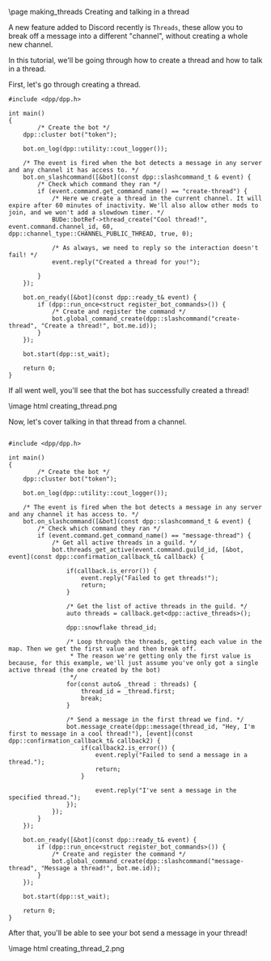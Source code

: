 \page making_threads Creating and talking in a thread

A new feature added to Discord recently is `Threads`, these allow you to break off a message into a different "channel", without creating a whole new channel.

In this tutorial, we'll be going through how to create a thread and how to talk in a thread.

First, let's go through creating a thread.
~~~~~~~~~~{.cpp}
#include <dpp/dpp.h>

int main()
{
    	/* Create the bot */
	dpp::cluster bot("token");

	bot.on_log(dpp::utility::cout_logger());

	/* The event is fired when the bot detects a message in any server and any channel it has access to. */
	bot.on_slashcommand([&bot](const dpp::slashcommand_t & event) {
		/* Check which command they ran */
		if (event.command.get_command_name() == "create-thread") {
			/* Here we create a thread in the current channel. It will expire after 60 minutes of inactivity. We'll also allow other mods to join, and we won't add a slowdown timer. */
			BUDe::botRef->thread_create("Cool thread!", event.command.channel_id, 60, dpp::channel_type::CHANNEL_PUBLIC_THREAD, true, 0);
			
			/* As always, we need to reply so the interaction doesn't fail! */
			event.reply("Created a thread for you!");
		
		}
	});
	
	bot.on_ready([&bot](const dpp::ready_t& event) {
		if (dpp::run_once<struct register_bot_commands>()) {
			/* Create and register the command */
			bot.global_command_create(dpp::slashcommand("create-thread", "Create a thread!", bot.me.id));
		}
	});

	bot.start(dpp::st_wait);

	return 0;
}
~~~~~~~~~~

If all went well, you'll see that the bot has successfully created a thread!

\image html creating_thread.png

Now, let's cover talking in that thread from a channel.

~~~~~~~~~~{.cpp}

#include <dpp/dpp.h>

int main()
{
    	/* Create the bot */
	dpp::cluster bot("token");

	bot.on_log(dpp::utility::cout_logger());

	/* The event is fired when the bot detects a message in any server and any channel it has access to. */
	bot.on_slashcommand([&bot](const dpp::slashcommand_t & event) {
		/* Check which command they ran */
		if (event.command.get_command_name() == "message-thread") {
			/* Get all active threads in a guild. */
			bot.threads_get_active(event.command.guild_id, [&bot, event](const dpp::confirmation_callback_t& callback) {
			
				if(callback.is_error()) {
					event.reply("Failed to get threads!");
					return;
				}
			    
				/* Get the list of active threads in the guild. */
				auto threads = callback.get<dpp::active_threads>();
			    
				dpp::snowflake thread_id;
			    
				/* Loop through the threads, getting each value in the map. Then we get the first value and then break off.
				 * The reason we're getting only the first value is because, for this example, we'll just assume you've only got a single active thread (the one created by the bot)
				 */
				for(const auto& _thread : threads) {
					thread_id = _thread.first;
					break;
				}
			    
				/* Send a message in the first thread we find. */
				bot.message_create(dpp::message(thread_id, "Hey, I'm first to message in a cool thread!"), [event](const dpp::confirmation_callback_t& callback2) {
					if(callback2.is_error()) {
						event.reply("Failed to send a message in a thread.");
						return;
					}
				
				    	event.reply("I've sent a message in the specified thread.");
				});
			});
		}
	});
	
	bot.on_ready([&bot](const dpp::ready_t& event) {
		if (dpp::run_once<struct register_bot_commands>()) {
			/* Create and register the command */
			bot.global_command_create(dpp::slashcommand("message-thread", "Message a thread!", bot.me.id));
		}
	});

	bot.start(dpp::st_wait);

	return 0;
}
~~~~~~~~~~

After that, you'll be able to see your bot send a message in your thread!

\image html creating_thread_2.png